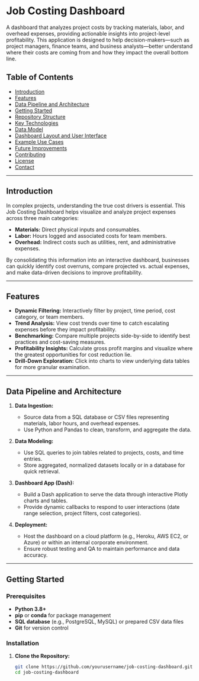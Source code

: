 # Job Costing Dashboard

A dashboard that analyzes project costs by tracking materials, labor, and overhead expenses, providing actionable insights into project-level profitability. This application is designed to help decision-makers—such as project managers, finance teams, and business analysts—better understand where their costs are coming from and how they impact the overall bottom line.

## Table of Contents

- [Introduction](#introduction)
- [Features](#features)
- [Data Pipeline and Architecture](#data-pipeline-and-architecture)
- [Getting Started](#getting-started)
- [Repository Structure](#repository-structure)
- [Key Technologies](#key-technologies)
- [Data Model](#data-model)
- [Dashboard Layout and User Interface](#dashboard-layout-and-user-interface)
- [Example Use Cases](#example-use-cases)
- [Future Improvements](#future-improvements)
- [Contributing](#contributing)
- [License](#license)
- [Contact](#contact)

---

## Introduction

In complex projects, understanding the true cost drivers is essential. This Job Costing Dashboard helps visualize and analyze project expenses across three main categories:

- **Materials:** Direct physical inputs and consumables.
- **Labor:** Hours logged and associated costs for team members.
- **Overhead:** Indirect costs such as utilities, rent, and administrative expenses.

By consolidating this information into an interactive dashboard, businesses can quickly identify cost overruns, compare projected vs. actual expenses, and make data-driven decisions to improve profitability.

---

## Features

- **Dynamic Filtering:** Interactively filter by project, time period, cost category, or team members.
- **Trend Analysis:** View cost trends over time to catch escalating expenses before they impact profitability.
- **Benchmarking:** Compare multiple projects side-by-side to identify best practices and cost-saving measures.
- **Profitability Insights:** Calculate gross profit margins and visualize where the greatest opportunities for cost reduction lie.
- **Drill-Down Exploration:** Click into charts to view underlying data tables for more granular examination.

---

## Data Pipeline and Architecture

1. **Data Ingestion:** 
   - Source data from a SQL database or CSV files representing materials, labor hours, and overhead expenses.
   - Use Python and Pandas to clean, transform, and aggregate the data.

2. **Data Modeling:**
   - Use SQL queries to join tables related to projects, costs, and time entries.
   - Store aggregated, normalized datasets locally or in a database for quick retrieval.

3. **Dashboard App (Dash):**
   - Build a Dash application to serve the data through interactive Plotly charts and tables.
   - Provide dynamic callbacks to respond to user interactions (date range selection, project filters, cost categories).

4. **Deployment:**
   - Host the dashboard on a cloud platform (e.g., Heroku, AWS EC2, or Azure) or within an internal corporate environment.
   - Ensure robust testing and QA to maintain performance and data accuracy.

---

## Getting Started

### Prerequisites

- **Python 3.8+**
- **pip** or **conda** for package management
- **SQL database** (e.g., PostgreSQL, MySQL) or prepared CSV data files
- **Git** for version control

### Installation

1. **Clone the Repository:**
   ```bash
   git clone https://github.com/yourusername/job-costing-dashboard.git
   cd job-costing-dashboard
